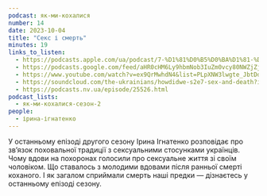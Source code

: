 ```yaml
---
podcast: як-ми-кохалися
number: 14
date: 2023-10-04
title: "Секс і смерть"
minutes: 19
links_to_listen:
  - https://podcasts.apple.com/ua/podcast/7-%D1%81%D0%B5%D0%BA%D1%81-%D1%96-%D1%81%D0%BC%D0%B5%D1%80%D1%82%D1%8C/id1546883817?i=1000630146883
  - https://podcasts.google.com/feed/aHR0cHM6Ly9hbmNob3IuZm0vcy80NWZjZjA1NC9wb2RjYXN0L3Jzcw/episode/ZjEyZTYwY2ItODM1Mi00ZDBiLWFjNmItNWFiOTA2MDQ5MDlh?sa=X&ved=0CAUQkfYCahcKEwiAtuqM3JSDAxUAAAAAHQAAAAAQAQ
  - https://www.youtube.com/watch?v=ex9QrMwhdN4&list=PLpXNW3lwgte_JbtDdMF2P7julNO2Mb0xE&index=15
  - https://soundcloud.com/the-ukrainians/howdidwe-s2e7-sex-and-death?in=the-ukrainians/sets/fmxsaebtmguy
  - https://podcasts.nv.ua/episode/25526.html
podcast_lists:
  - як-ми-кохалися-сезон-2
people:
  - ірина-ігнатенко
---
```


У останньому епізоді другого сезону Ірина Ігнатенко розповідає про зв’язок
поховальної традиції з сексуальними стосунками українців. Чому вдови на
похоронах голосили про сексуальне життя зі своїм чоловіком. Що ставалось з
молодими вдовами після ранньої смерті коханого. І як загалом сприймали смерть
наші предки — дізнаєтесь у останньому епізоді сезону.
